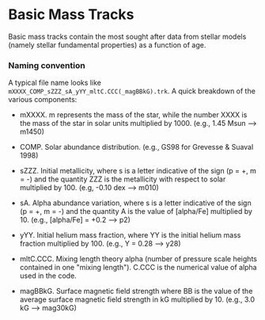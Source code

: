 # Basic Mass Tracks

Basic mass tracks contain the most sought after data from stellar models (namely stellar fundamental properties) as a function of age. 

### Naming convention

A typical file name looks like `mXXXX_COMP_sZZZ_sA_yYY_mltC.CCC(_magBBkG).trk`. A quick breakdown of the various components:

 - mXXXX. m represents the mass of the star, while the number XXXX is the mass of the star in solar units multiplied by 1000. (e.g., 1.45 Msun --> m1450)

 - COMP. Solar abundance distribution. (e.g., GS98 for Grevesse & Suaval 1998)

 - sZZZ. Initial metallicity, where s is a letter indicative of the sign (p = +, m = -) and the quantity ZZZ is the metallicity with respect to solar multiplied by 100. (e.g, -0.10 dex --> m010)
 
 - sA. Alpha abundance variation, where s is a letter indicative of the sign (p = +, m = -) and the quantity A is the value of [alpha/Fe] multiplied by 10. (e.g., [alpha/Fe] = +0.2 --> p2)

 - yYY. Initial helium mass fraction, where YY is the initial helium mass fraction multiplied by 100. (e.g., Y = 0.28 --> y28)

 - mltC.CCC. Mixing length theory alpha (number of pressure scale heights contained in one "mixing length"). C.CCC is the numerical value of alpha used in the code.

 - magBBkG. Surface magnetic field strength where BB is the value of the average surface magnetic field strength in kG multiplied by 10. (e.g., 3.0 kG --> mag30kG)



